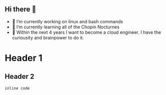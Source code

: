 ## Hi there 👋

- 🔭 I’m currently working on linux and bash commands
- 🌱 I’m currently learning all of the Chopin Nocturnes
- 💬 Within the next 4 years I want to become a cloud engineer. I have the curiousity and brainpower to do it. 

 # Header 1
 ## Header 2

`inline code`

<!--
**gogreen2025/gogreen2025** is a ✨ _special_ ✨ repository because its `README.md` (this file) appears on your GitHub profile.

Here are some ideas to get you started:

- 🔭 I’m currently working on linux and bash commands
- 🌱 I’m currently learning all of the Chopin Nocturnes
- 👯 I’m looking to collaborate on ...
- 🤔 I’m looking for help with 
- 💬 Ask me about ...
- 📫 How to reach me: ...
- ⚡ Fun fact: 
-->
